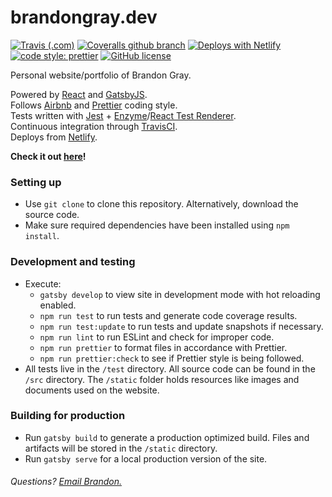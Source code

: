 # brandongray.dev
[![Travis (.com)](https://img.shields.io/travis/com/brandonagray/brandonagray.github.io.svg?style=flat-square)](https://travis-ci.com/brandonagray/brandon-gray-portfolio)
[![Coveralls github branch](https://img.shields.io/coveralls/github/brandonagray/brandonagray.github.io/master.svg?style=flat-square)](https://coveralls.io/github/brandonagray/brandon-gray-portfolio)
[![Deploys with Netlify](https://img.shields.io/badge/Netlify-deployed-brightgreen.svg?style=flat-square)](https://www.netlify.com/)
[![code style: prettier](https://img.shields.io/badge/code_style-prettier-ff69b4.svg?style=flat-square)](https://github.com/prettier/prettier)
[![GitHub license](https://img.shields.io/github/license/brandonagray/brandonagray.github.io.svg?style=flat-square)](https://github.com/brandonagray/brandon-gray-portfolio/blob/master/LICENSE)

Personal website/portfolio of Brandon Gray.

Powered by [React](https://reactjs.org/) and [GatsbyJS](https://www.gatsbyjs.org/).  
Follows [Airbnb](https://github.com/airbnb/javascript) and [Prettier](https://prettier.io/) coding style.  
Tests written with [Jest](https://jestjs.io/) + [Enzyme](https://github.com/airbnb/enzyme)/[React Test Renderer](https://reactjs.org/docs/test-renderer.html).  
Continuous integration through [TravisCI](https://travis-ci.org/).  
Deploys from [Netlify](https://www.netlify.com/).  

**Check it out [here](http://brandongray.dev)!**

### Setting up
- Use `git clone` to clone this repository. Alternatively, download the source code.
- Make sure required dependencies have been installed using `npm install`.

### Development and testing
- Execute:
  - `gatsby develop` to view site in development mode with hot reloading enabled.
  - `npm run test` to run tests and generate code coverage results.
  - `npm run test:update` to run tests and update snapshots if necessary.
  - `npm run lint` to run ESLint and check for improper code.
  - `npm run prettier` to format files in accordance with Prettier.
  - `npm run prettier:check` to see if Prettier style is being followed.
- All tests live in the `/test` directory. All source code can be found in the `/src` directory. The `/static` folder holds resources like images and documents used on the website.

### Building for production
 - Run `gatsby build` to generate a production optimized build. Files and artifacts will be stored in the `/static` directory.
 - Run `gatsby serve` for a local production version of the site.


###### Questions? [Email Brandon.](mailto:me@brandongray.dev)
